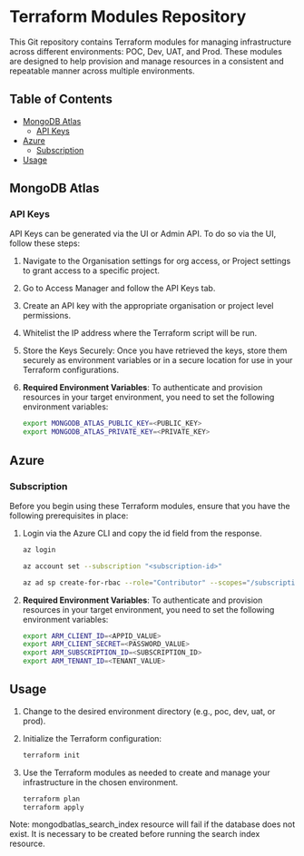 # Terraform Modules Repository

This Git repository contains Terraform modules for managing infrastructure across different environments: POC, Dev, UAT, and Prod. These modules are designed to help provision and manage resources in a consistent and repeatable manner across multiple environments.

## Table of Contents

- [MongoDB Atlas](#mongodb-atlas)
  - [API Keys](#api-keys)
- [Azure](#azure)
  - [Subscription](#subscription)
- [Usage](#usage)


## MongoDB Atlas

### API Keys

API Keys can be generated via the UI or Admin API. To do so via the UI, follow these steps:

1. Navigate to the Organisation settings for org access, or Project settings to grant access to a specific project.

2. Go to Access Manager and follow the API Keys tab.

3. Create an API key with the appropriate organisation or project level permissions.

4. Whitelist the IP address where the Terraform script will be run.

5. Store the Keys Securely: Once you have retrieved the keys, store them securely as environment variables or in a secure location for use in your Terraform configurations.

6. **Required Environment Variables**: To authenticate and provision resources in your target environment, you need to set the following environment variables:

   ```sh
   export MONGODB_ATLAS_PUBLIC_KEY=<PUBLIC_KEY>
   export MONGODB_ATLAS_PRIVATE_KEY=<PRIVATE_KEY>
   ```


## Azure

### Subscription

Before you begin using these Terraform modules, ensure that you have the following prerequisites in place:

1. Login via the Azure CLI and copy the id field from the response.

   ```sh
   az login
   
   az account set --subscription "<subscription-id>"
   
   az ad sp create-for-rbac --role="Contributor" --scopes="/subscriptions/<subscription-id>"
   ```


3. **Required Environment Variables**: To authenticate and provision resources in your target environment, you need to set the following environment variables:

   ```sh
   export ARM_CLIENT_ID=<APPID_VALUE>
   export ARM_CLIENT_SECRET=<PASSWORD_VALUE>
   export ARM_SUBSCRIPTION_ID=<SUBSCRIPTION_ID>
   export ARM_TENANT_ID=<TENANT_VALUE>
   ```


## Usage

1. Change to the desired environment directory (e.g., poc, dev, uat, or prod).

2. Initialize the Terraform configuration:
   ```sh
   terraform init
   ```

3. Use the Terraform modules as needed to create and manage your infrastructure in the chosen environment.
   ```sh
   terraform plan
   terraform apply
   ```

Note: mongodbatlas_search_index resource will fail if the database does not exist. It is necessary to be created before running the search index resource. 